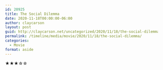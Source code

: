 ```yaml
---
id: 20925
title: The Social Dilemma
date: 2020-11-18T00:00:00-06:00
author: claycarson
layout: post
guid: http://claycarson.net/uncategorized/2020/11/18/the-social-dilemma/
permalink: /timeline/media/movie/2020/11/18/the-social-dilemma/
categories:
  - Movie
format: aside
---
```

<div class="media-details"></div>

<div class="media-creator"></div>

<div class="media-rating">★★★☆☆</div>